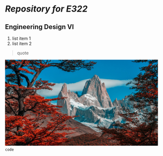 # _Repository for E322_
## Engineering Design VI
1. list item 1
2. list item 2
> quote  

![example image](el_chalten.jpg)
`code`
